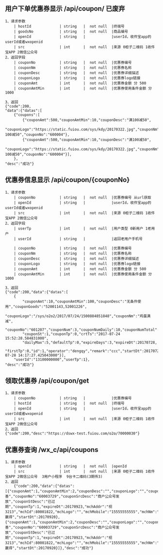 
        
## 用户下单优惠券显示 /api/coupon/ 已废弃
    1、请求参数
        | hostId             | string   |  not null  |终端号
        | goodsNo            | string   |  not null  |商品编号
        | openId             | string   |            |userId，收件宝app的userId或者wxopenid
        | src                | int      |  not null  |来源 0柜子二维码 1收件宝APP 2微信公众号
    2、返回字段 
        | couponNo           | string   |  not null  |优惠券编号
        | couponNm           | string   |  not null  |优惠券名称
        | couponDesc         | string   |  not null  |优惠券详细描述
        | couponLogo         | string   |  not null  |优惠券logo链接
        | couponAmt          | int      |  not null  |优惠券金额 分 500
        | couponAmtMin       | int      |  not null  |优惠券使用条件金额 分 1000
    
    3、返回
    {"code":200,
    "data":{"datas":[
        {"coupons":[
            {"couponAmt":500,"couponAmtMin":10,"couponDesc":"满100减50",
                "couponLogo":"https://static.fuiou.com/sys/kdy/20170322.jpg","couponNm":"满100减50","couponNo":"600004"},
            {"couponAmt":500,"couponAmtMin":10,"couponDesc":"满100减50",
                "couponLogo":"https://static.fuiou.com/sys/kdy/20170322.jpg","couponNm":"满100减50","couponNo":"600004"}],
        },
    "desc":"成功"} 

## 优惠券信息显示 /api/coupon/{couponNo}
    1、请求参数
        | couponNo           | string   |  not null  |优惠券编号 从url获取
        | openId             | string   |            |userId，收件宝app的userId或者wxopenid
        | src                | int      |  not null  |来源 0柜子二维码 1收件宝APP 2微信公众号
    2、返回字段 
        | userTp             | int      |  not null  |用户类型 0新用户 1老用户
        | userId             | string   |            |返回老用户手机号
        
        | couponNo           | string   |  not null  |优惠券编号
        | couponNm           | string   |  not null  |优惠券名称
        | couponDesc         | string   |  not null  |优惠券详细描述
        | couponLogo         | string   |  not null  |优惠券logo链接
        | couponAmt          | int      |  not null  |优惠券金额 分 500
        | couponAmtMin       | int      |  not null  |优惠券使用条件金额 分 1000
    
    3、返回
    {"code":200,"data":{"datas":[
        {
            "couponAmt":10,"couponAmtMin":100,"couponDesc":"无条件使用","couponGoods":"52001143,52001226",
            "couponLogo":"/sys/o2o2/2017/07/24/1500884851848","couponNm":"鸡蛋满减",
            "couponNo":"601207","couponNum":3,"couponNumDaily":10,"couponNumTotal":20,
            "couponSt":1,"couponTp":0,"crtTs":"2017-07-24 15:52:28.584831000",
            "dailyMax":5,"defaultTp":0,"expireDays":3,"expireDt":20170728,
            "firstTp":0,"id":1,"operator":"dengqy","remark":"ccc","startDt":20170724,"updTs":"2017-07-28 14:17:27.425043000"}],
        "userId":"13100000000","userTp":1},
    "desc":"成功"}

    
    
## 领取优惠券 /api/coupon/get
    1、请求参数    
        | couponNo           | string   |            |优惠券编号
        | hostId             | string   |  not null  |终端号 
        | openId             | string   |            |userId，收件宝app的userId或者wxopenid
        | src                | int      |  not null  |来源 0柜子二维码 1收件宝APP 2微信公众号
    2、返回
    {"code":200,"desc":"https://dswx-test.fuiou.com/o2o/70000030"}
    
    
    
    
    
## 优惠券查询 /wx_c/api/coupons
    1、请求参数
    	| openId             | string   |  not null  |openId
        | src                | int      |  not null  |来源 0柜子二维码 1收件宝APP 2微信公众号  3用户小程序  9台卡二维码(3期传3)
    2、返回
    	{"code":200,"data":{"datas":[{"couponAmt":1,"couponAmtMin":2,"couponDesc":"","couponLogo":"","couponLogoTeam":"","couponNm":"改善","couponNo":"60003729","couponSrcDesc":"商户公众号发放","couponStDesc":"已过期","couponTp":1,"expireDt":20170923,"mchAddr":"视3213","mchId":80001822,"mchLogo":"","mchMobile":"15555555555","mchNm":"哈赢得","startDt":20170920},{"couponAmt":1,"couponAmtMin":2,"couponDesc":"","couponLogo":"","couponLogoTeam":"","couponNm":"改善","couponNo":"60003729","couponSrcDesc":"商户公众号发放","couponStDesc":"已过期","couponTp":1,"expireDt":20170923,"mchAddr":"视3213","mchId":80001822,"mchLogo":"","mchMobile":"15555555555","mchNm":"哈赢得","startDt":20170920}]},"desc":"成功"}